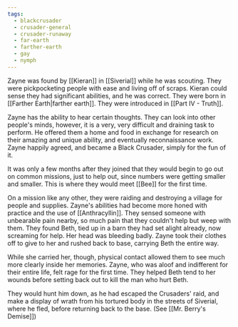 ```yaml
---
tags:
  - blackcrusader
  - crusader-general
  - crusader-runaway
  - far-earth
  - farther-earth
  - gay
  - nymph
---
```

Zayne was found by [[Kieran]] in [[Siverial]] while he was scouting. They were pickpocketing people with ease and living off of scraps. Kieran could sense they had significant abilities, and he was correct. They were born in [[Farther Earth|farther earth]]. They were introduced in [[Part IV - Truth]].

Zayne has the ability to hear certain thoughts. They can look into other people's minds, however, it is a very, very difficult and draining task to perform. He offered them a home and food in exchange for research on their amazing and unique ability, and eventually reconnaissance work. Zayne happily agreed, and became a Black Crusader, simply for the fun of it.

It was only a few months after they joined that they would begin to go out on common missions, just to help out, since numbers were getting smaller and smaller. This is where they would meet [[Bee]] for the first time. 

On a mission like any other, they were raiding and destroying a village for people and supplies. Zayne's abilities had become more honed with practice and the use of [[Anthracyllin]]. They sensed someone with unbearable pain nearby, so much pain that they couldn't help but weep with them. They found Beth, tied up in a barn they had set alight already, now screaming for help. Her head was bleeding badly. Zayne took their clothes off to give to her and rushed back to base, carrying Beth the entire way.

While she carried her, though, physical contact allowed them to see much more clearly inside her memories. Zayne, who was aloof and indifferent for their entire life, felt rage for the first time. They helped Beth tend to her wounds before setting back out to kill the man who hurt Beth.

They would hunt him down, as he had escaped the Crusaders' raid, and make a display of wrath from his tortured body in the streets of Siverial, where he fled, before returning back to the base. (See [[Mr. Berry's Demise]])